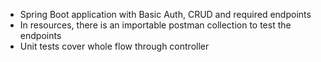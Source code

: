* Spring Boot application with Basic Auth, CRUD and required endpoints
* In resources, there is an importable postman collection to test the endpoints
* Unit tests cover whole flow through controller
